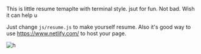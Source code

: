This is little resume temaplte with terminal style. jsut for fun. Not bad. Wish it can help u

Just change `js/resume.js` to make yourself resume.   Also it's good way to use https://www.netlify.com/ to host your page.



![h](https://user-images.githubusercontent.com/12653147/46087876-cf05d800-c1dd-11e8-942d-dcd6a27b15e8.gif)

